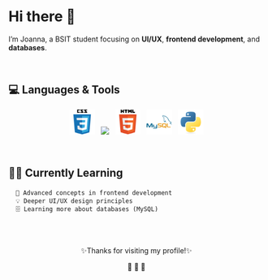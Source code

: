 # Hi there 👋  

<p align="left">
I’m Joanna, a BSIT student focusing on <b>UI/UX</b>, <b>frontend development</b>, and <b>databases</b>.
</p>
<br>

## 💻 Languages & Tools  

<p align="center"> 
  <img src="https://raw.githubusercontent.com/devicons/devicon/master/icons/css3/css3-original-wordmark.svg" width="50"/> &nbsp;
  <img src="https://www.vectorlogo.zone/logos/figma/figma-icon.svg" width="50"/> &nbsp;
  <img src="https://raw.githubusercontent.com/devicons/devicon/master/icons/html5/html5-original-wordmark.svg" width="50"/> &nbsp;
  <img src="https://raw.githubusercontent.com/devicons/devicon/master/icons/mysql/mysql-original-wordmark.svg" width="50"/> &nbsp;
  <img src="https://raw.githubusercontent.com/devicons/devicon/master/icons/python/python-original.svg" width="50"/>
</p>
<br>

## 👩‍💻 Currently Learning  

      🎨 Advanced concepts in frontend development  
      💡 Deeper UI/UX design principles  
      🗄️ Learning more about databases (MySQL)

<br>
<br>

<p align="center">  
✨Thanks for visiting my profile!✨  
</p>

<p align="center">  
  🌸 🌸 🌸
</p>
